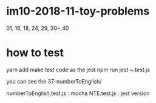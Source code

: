 # im10-2018-11-toy-problems

01, 16, 18, 24, 29, 30~,40

# how to test
yarn add
make test code as the jest
npm run jest ~.test.js

you can see the 37-numberToEnglish/

numberToEnglish.test.js : mocha
NTE.test.js : jest version


